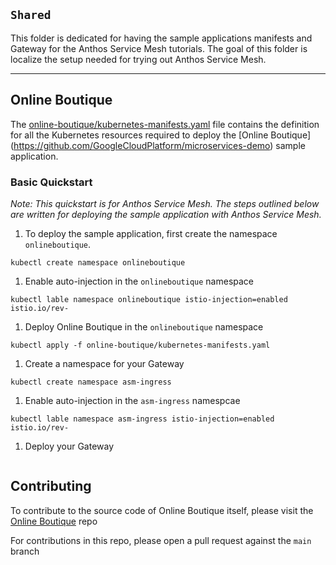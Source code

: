 ## `Shared`

This folder is dedicated for having the sample applications manifests and Gateway for the Anthos Service Mesh tutorials. The goal of this folder is localize the setup needed for trying out Anthos Service Mesh.

---

## Online Boutique 
The [online-boutique/kubernetes-manifests.yaml](base/all/kubernetes-manifests.yaml) file contains the definition for all the Kubernetes resources required to deploy the [Online Boutique] (https://github.com/GoogleCloudPlatform/microservices-demo) sample application.

### Basic Quickstart 
_Note: This quickstart is for Anthos Service Mesh. The steps outlined below are written for deploying the sample application with Anthos Service Mesh._

1. To deploy the sample application, first create the namespace `onlineboutique`. 
```
kubectl create namespace onlineboutique
```
1. Enable auto-injection in the `onlineboutique` namespace
```
kubectl lable namespace onlineboutique istio-injection=enabled istio.io/rev-
```
1. Deploy Online Boutique in the `onlineboutique` namespace
```
kubectl apply -f online-boutique/kubernetes-manifests.yaml
```
1. Create a namespace for your Gateway 
```
kubectl create namespace asm-ingress
```
1. Enable auto-injection in the `asm-ingress` namespcae
```
kubectl lable namespace asm-ingress istio-injection=enabled istio.io/rev-
```
1. Deploy your Gateway
```
```





## Contributing

To contribute to the source code of Online Boutique itself, please visit the [Online Boutique](https://github.com/GoogleCloudPlatform/microservices-demo) repo

For contributions in this repo, please open a pull request against the `main` branch